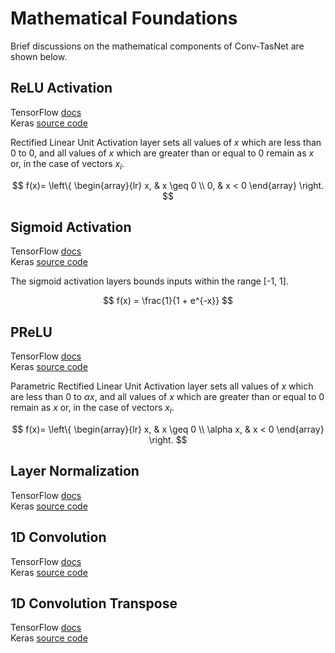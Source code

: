 # Mathematical Foundations

Brief discussions on the mathematical components of Conv-TasNet are shown below.

## ReLU Activation

TensorFlow [docs](https://www.tensorflow.org/api_docs/python/tf/keras/activations/relu) <br>
Keras [source code](https://github.com/keras-team/keras/tree/v2.7.0/keras/activations.py#L273-L311)

Rectified Linear Unit Activation layer sets all values of $x$ which are less than 0 to 0, and all values of $x$ which are greater than or equal to 0 remain as $x$ or, in the case of vectors $x_i$.

$$
f(x)= \left\{
  \begin{array}{lr} 
      x, & x \geq 0 \\
      0, & x < 0 
      \end{array}
\right.
$$


## Sigmoid Activation

TensorFlow [docs](https://www.tensorflow.org/api_docs/python/tf/keras/activations/sigmoid) <br>
Keras [source code](https://github.com/keras-team/keras/tree/v2.7.0/keras/activations.py#L376-L406)

The sigmoid activation layers bounds inputs within the range [-1, 1].

$$
f(x) = \frac{1}{1 + e^{-x}}
$$

## PReLU

TensorFlow [docs](https://www.tensorflow.org/api_docs/python/tf/keras/layers/PReLU) <br>
Keras [source code](https://github.com/keras-team/keras/tree/v2.7.0/keras/layers/advanced_activations.py#L90-L180)

Parametric Rectified Linear Unit Activation layer sets all values of $x$ which are less than 0 to $\alpha x$, and all values of $x$ which are greater than or equal to 0 remain as $x$ or, in the case of vectors $x_i$.

$$
f(x)= \left\{
  \begin{array}{lr} 
      x, & x \geq 0 \\
      \alpha x, & x < 0 
      \end{array}
\right.
$$


## Layer Normalization

TensorFlow [docs](https://github.com/keras-team/keras/blob/2c48a3b38b6b6139be2da501982fd2f61d7d48fe/keras/layers/convolutional.py#L390-L527) <br>
Keras [source code](https://github.com/keras-team/keras/blob/2c48a3b38b6b6139be2da501982fd2f61d7d48fe/keras/layers/normalization/layer_normalization.py#L29-L363)

## 1D Convolution

TensorFlow [docs](https://www.tensorflow.org/api_docs/python/tf/keras/layers/Conv1D) <br>
Keras [source code](https://github.com/keras-team/keras/blob/2c48a3b38b6b6139be2da501982fd2f61d7d48fe/keras/layers/convolutional.py#L390-L527)


## 1D Convolution Transpose

TensorFlow [docs](https://www.tensorflow.org/api_docs/python/tf/keras/layers/Conv1DTranspose) <br>
Keras [source code](https://github.com/keras-team/keras/tree/v2.7.0/keras/layers/convolutional.py#L843-L1088)